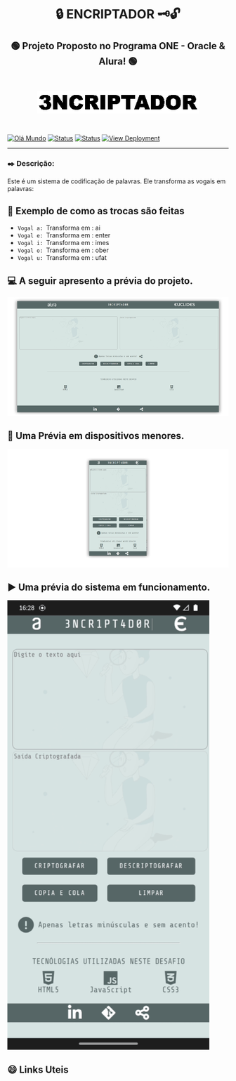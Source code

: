 # <div align="center">:lock: ENCRIPTADOR :old_key::unlock:</div>
 
## <div align="center">:green_circle: Projeto Proposto no Programa ONE - Oracle & Alura! :green_circle:</div>

<br>

[ <div align="center"> ![Capa](img/banner.gif)](https://github.com/euclides981/criptografia#readme) </div>

<br>

[![Olá Mundo](https://shields.io/badge/Olá-Mundo-blue)](https://github.com/euclides981/criptografia#readme) 
[![Status](https://shields.io/badge/STATUS-V%200.1%20Concluído-green)](https://github.com/euclides981/criptografia#readme) 
[![Status](https://shields.io/badge/Tecnologias%20Utilizadas-|%20HTML%205%20|%20CSS%203%20|%20JavaScript%20|-orange)](https://github.com/euclides981/criptografia#readme) 
[![View Deployment](https://shields.io/badge/View-Deployment-yellow.svg)](https://euclides981.github.io/criptografia) 

---
### :black_nib: Descrição:

Este é um sistema de codificação de palavras. Ele transforma as vogais em palavras:

## :arrows_counterclockwise: Exemplo de como as trocas são feitas

- `Vogal a: `Transforma em : ai
- `Vogal e: `Transforma em : enter
- `Vogal i: `Transforma em : imes
- `Vogal o: `Transforma em : ober
- `Vogal u: `Transforma em : ufat

## :computer: A seguir apresento a prévia do projeto.

[![Prévia do Projeto](img/previa.png)](https://github.com/euclides981/criptografia#readme)

## :iphone: Uma Prévia em dispositivos menores.

[![Prévia do Projeto](img/previa_mobile.png)](https://github.com/euclides981/criptografia#readme)

## :arrow_forward: Uma prévia do sistema em funcionamento.

[![Prévia do Projeto](img/previa.gif)](https://github.com/euclides981/criptografia#readme)

## :smile: Links Uteis